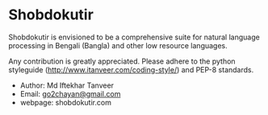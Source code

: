 # Shobdokutir

Shobdokutir is envisioned to be a comprehensive suite for natural language processing in Bengali (Bangla) and other low resource languages.

Any contribution is greatly appreciated.
Please adhere to the python styleguide (http://www.itanveer.com/coding-style/) and PEP-8 standards.

* Author: Md Iftekhar Tanveer
* Email:  go2chayan@gmail.com
* webpage: shobdokutir.com
